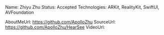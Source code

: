 Name: Zhiyu Zhu
Status: Accepted
Technologies: ARKit, RealityKit, SwiftUI, AVFoundation

AboutMeUrl: https://github.com/ApolloZhu
SourceUrl: https://github.com/ApolloZhu/HearSee
VideoUrl: 

<!---
EXAMPLE
Name: John Appleseed
Status: Submitted <or> Winner <or> Distinguished <or> Rejected
Technologies: SwiftUI, RealityKit, CoreGraphic

AboutMeUrl: https://linkedin.com/in/johnappleseed
SourceUrl: https://github.com/johnappleseed/wwdc2025
VideoUrl: https://youtu.be/ABCDE123456
-->
